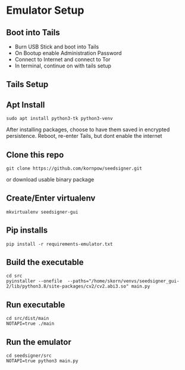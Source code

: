 # Emulator Setup

## Boot into Tails
- Burn USB Stick and boot into Tails
- On Bootup enable Administration Password
- Connect to Internet and connect to Tor
- In terminal, continue on with tails setup

## Tails Setup
## Apt Install
```
sudo apt install python3-tk python3-venv
```
After installing packages, choose to have them saved in encrypted persistence.
Reboot, re-enter Tails, but dont enable the internet

## Clone this repo
```
git clone https://github.com/kornpow/seedsigner.git
```
or download usable binary package

## Create/Enter virtualenv
```
mkvirtualenv seedsigner-gui
```

## Pip installs
```
pip install -r requirements-emulator.txt
```

## Build the executable
```
cd src
pyinstaller --onefile  --paths="/home/skorn/venvs/seedsigner_gui-2/lib/python3.8/site-packages/cv2/cv2.abi3.so" main.py
```

## Run executable
```
cd src/dist/main
NOTAPI=true ./main
```

## Run the emulator
```
cd seedsigner/src
NOTAPI=true python3 main.py
```